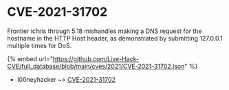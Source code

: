 # CVE-2021-31702

Frontier ichris through 5.18 mishandles making a DNS request for the hostname in the HTTP Host header, as demonstrated by submitting 127.0.0.1 multiple times for DoS.

{% embed url="https://github.com/Live-Hack-CVE/full_database/blob/main/cves/2021/CVE-2021-31702.json" %}


* l00neyhacker ~> [CVE-2021-31702](https://www.alice-snow.ru/2021/database/cve-2021-31702/cve-2021-31702-l00neyhacker)